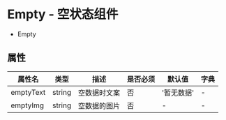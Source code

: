 # Empty - 空状态组件


* Empty

## 属性

属性名 | 类型 | 描述 | 是否必须 | 默认值 | 字典 |  
------- | ------- | ------- | ------- | ------- | ------- |
emptyText | string | 空数据时文案 | 否 | '暂无数据' | - |
emptyImg | string | 空数据的图片 | 否 | - | - |